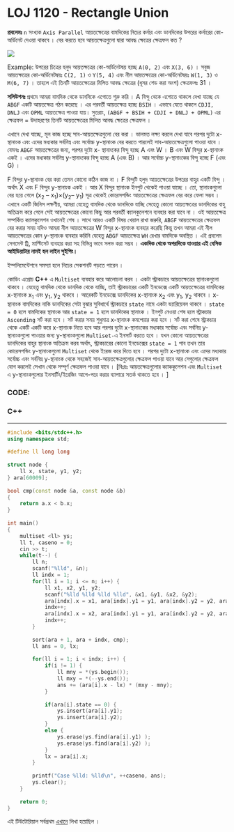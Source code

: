 

# LOJ 1120 - Rectangle Union

**প্রবলেমঃ** `n` সংখ্যক `Axis Parallel` আয়তক্ষেত্রের বামদিকের নিচের কর্নার এবং ডানদিকের উপরের কর্নারের কো-অর্ডিনেট দেওয়া থাকবে । বের করতে হবে আয়তক্ষেত্রগুলো দ্বারা আবদ্ধ ক্ষেত্রের ক্ষেত্রফল কত ?

![](https://lh3.googleusercontent.com/MYHzwBqJGGxl5gw1OR5vZiYMcYVemWvesF9I6hvFXgUGZ6DQyG0_UyuVbf0knTKHPKBuHz923pK3TRWDyBggmzwuz_S8PqhlUJmLD2xGFhwR1OhWj0zpmFPUNDXGadeEvZSBsvw4S_t6VFmoWQ)

Example: উপরের চিত্রের হলুদ আয়তক্ষত্রের কো-অর্ডিনেটদ্বয় হচ্ছে `A(0, 2)` এবং `X(3, 6)` । সবুজ আয়তক্ষত্রের কো-অর্ডিনেটদ্বয়ঃ `C(2, 1)` ও `Y(5, 4)` এবং নীল আয়তক্ষত্রের কো-অর্ডিনেটদ্বয়ঃ `W(1, 3)` ও `M(6, 7)` । তাহলে এই তিনটি আয়তক্ষেত্রের মিলিত আবদ্ধ ক্ষেত্রের (ধূসর শেড করা অংশ) ক্ষেত্রফলঃ 31 ।

**সলিউশনঃ** প্রথমে আমরা বামদিক থেকে ডানদিকে এগোতে শুরু করি । A বিন্দু থেকে এগোতে থাকলে দেখা যাচ্ছে যে `ABGF` একটি আয়তক্ষেত্র গঠন করেছে । এর পরবর্তী আয়তক্ষেত্র হচ্ছে `BSIH` । এভাবে যেতে থাকলে `CDJI, DNLJ` এবং `OPML` আয়তক্ষেত্র পাওয়া যায়। সুতরাং, `(ABGF + BSIH + CDJI + DNLJ + OPML)` এর ক্ষেত্রফল = উদাহরণের তিনটি আয়তক্ষেত্রের মিলিত আবদ্ধ ক্ষেত্রের ক্ষেত্রফল ।

এখানে দেখা যাচ্ছে, মূল কাজ হচ্ছে সাব-আয়তক্ষেত্রগুলো বের করা । ভালমত লক্ষ্য করলে দেখা যাবে পরপর দুটো x-স্থানাংক এবং এদের মধ্যকার সর্বনিম্ন এবং সর্বোচ্চ y-স্থানাংক বের করতে পারলেই সাব-আয়তক্ষেত্রগুলো পাওয়া যাবে । যেমনঃ `ABGF` আয়তক্ষেত্রের জন্য, পরপর দুটো x- স্থানাংকের বিন্দু হচ্ছে A এবং W । B এবং W বিন্দুর x-স্থানাংক একই ।  এদের মধ্যকার সর্বনিম্ন y-স্থানাংকের বিন্দু হচ্ছে A (এবং B) । আর সর্বোচ্চ y-স্থানাংকের বিন্দু হচ্ছে F (এবং G) । 

F বিন্দুর y-স্থানাংক বের করা তেমন কোনো কঠিন কাজ না । F বিন্দুটি হলুদ আয়তক্ষেত্রের উপরের বাহুর একটি বিন্দু । অর্থাৎ X এবং F বিন্দুর y-স্থানাংক একই । আর X বিন্দুর স্থানাংক ইনপুট থেকেই পাওয়া যাচ্ছে । তো, স্থানাংকগুলো বের হয়ে গেলে (x<sub>2</sub> – x<sub>1</sub>)×(y<sub>2</sub>– y<sub>1</sub>) সূত্র থেকেই কোরেসপন্ডিং আয়তক্ষেত্রের ক্ষেত্রফল বের করে ফেলা সম্ভব । এখানে একটি জিনিস লক্ষণীয়, আমরা যেহেতু বামদিক থেকে ডানদিকে যাচ্ছি সেহেতু কোনো আয়তক্ষত্রের ডানদিকের বাহু অতিক্রম করে গেলে সেই আয়তক্ষেত্রের কোনো কিছু আর পরবর্তী ক্যালকুলেশনে ব্যবহার করা যাবে না । ওই আয়তক্ষেত্র সম্পর্কিত ক্যালকুলেশন ওখানেই শেষ । সাথে আরও একটি বিষয় খেয়াল রাখা জরুরি, `ABGF` আয়তক্ষেত্রের ক্ষেত্রফল বের করার সময় যদিও আমরা নীল আয়তক্ষেত্রের W বিন্দুর x-স্থানাংক ব্যবহার করেছি কিন্তু তখন আমরা এই নীল আয়তক্ষেত্রের কোন y-স্থানাংক ব্যবহার করিনি যেহেতু `ABGF` আয়তক্ষেত্র `WH` রেখার বামদিকে অবস্থিত । এই প্রবলেম সেগমেন্ট ট্রি, মাল্টিসেট ব্যবহার করা সহ বিভিন্ন ভাবে সলভ করা সম্ভব । **একদিক থেকে অপরদিকে যাওয়ার এই বেসিক আইডিয়াটার নামই হল লাইন সুইপিং।**

ইম্পলিমেন্টেশনে সমস্যা হলে নিচের সেকশনটি পড়তে পারেন । 

কোডিং এপ্রোচ **C++** এ `Multiset` ব্যবহার করে আলোচনা করব । একটা স্ট্রাকচারে আয়তক্ষেত্রের স্থানাংকগুলো থাকবে । যেহেতু বামদিক থেকে ডানদিক থেকে যাচ্ছি, তাই স্ট্রাকচারের একটি ইনডেক্সে একটি আয়তক্ষেত্রের বামদিকের x-স্থানাংক x<sub>1</sub> এবং y<sub>1</sub>, y<sub>2</sub> থাকবে । আরেকটি ইনডেক্সে ডানদিকের x-স্থানাংক x<sub>2</sub> এবং y<sub>1</sub>, y<sub>2</sub> থাকবে । x-স্থানাংক বামদিকের নাকি ডানদিকের সেটা বুঝার সুবিধার্থে স্ট্রাকচারে `state` নামে একটা ভ্যারিয়েবল থাকবে । `state = 0` হলে বামদিকের স্থানাংক আর `state = 1` হলে ডানদিকের স্থানাংক । ইনপুট নেওয়া শেষ হলে স্ট্রাকচার `Ascending` সর্ট করা হবে । সর্ট করার সময় শুধুমাত্র x-স্থানাংক কমপেয়ার করা হবে । সর্ট করা শেষে স্ট্রাকচার থেকে একটি একটি করে x-স্থানাংক নিতে হবে আর পরপর দুটো x-স্থানাংকের মধ্যকার সর্বোচ্চ এবং সর্বনিম্ন y-স্থানাংকগুলো পাওয়ার জন্য y-স্থানাংকগুলো `Multiset-`এ ইনসার্ট করতে হবে । যখন কোনো আয়তক্ষেত্রের ডানদিকের বাহুর স্থানাংক অতিক্রম করব অর্থাৎ, স্ট্রাকচারের কোনো ইনডেক্সের `state = 1` পাব তখন তার কোরেসপন্ডিং y-স্থানাংকগুলো `Multiset` থেকে ইরেজ করে দিতে হবে । পরপর দুটো x-স্থানাংক এবং এদের মধ্যকার সর্বোচ্চ এবং সর্বনিম্ন y-স্থানাংক থেকে সহজেই সাব-আয়তক্ষেত্রগুলোর ক্ষেত্রফল পাওয়া যাবে আর সেগুলোর ক্ষেত্রফল যোগ করলেই সেখান থেকে সম্পূর্ণ ক্ষেত্রফল পাওয়া যাবে । 
[বিঃদ্রঃ আয়তক্ষেত্রগুলোর ক্যাককুলেশন এবং `Multiset` এ y-স্থানাংকগুলোর ইনসার্টিং/ইরেজিং আগে-পরে করার ব্যাপারে সতর্ক থাকতে হবে । ] 

### CODE:

### C++
-----
```c++
#include <bits/stdc++.h>
using namespace std;
 
#define ll long long
 
struct node {
    ll x, state, y1, y2;
} ara[60009];
 
bool cmp(const node &a, const node &b)
{
    return a.x < b.x;
}
 
int main()
{
    multiset <ll> ys;
    ll t, caseno = 0;
    cin >> t;
    while(t--) {
        ll n;
        scanf("%lld", &n);
        ll indx = 1;
        for(ll i = 1; i <= n; i++) {
            ll x1, x2, y1, y2;
            scanf("%lld %lld %lld %lld", &x1, &y1, &x2, &y2);
            ara[indx].x = x1, ara[indx].y1 = y1, ara[indx].y2 = y2, ara[indx].state = 0;
            indx++;
            ara[indx].x = x2, ara[indx].y1 = y1, ara[indx].y2 = y2, ara[indx].state = 1;
            indx++;
        }
 
        sort(ara + 1, ara + indx, cmp);
        ll ans = 0, lx;
 
        for(ll i = 1; i < indx; i++) {
            if(i != 1) {
                ll mny = *(ys.begin());
                ll mxy = *(--ys.end());
                ans += (ara[i].x - lx) * (mxy - mny);
            }
 
            if(ara[i].state == 0) {
                ys.insert(ara[i].y1);
                ys.insert(ara[i].y2);
            }
            else {
                ys.erase(ys.find(ara[i].y1) );
                ys.erase(ys.find(ara[i].y2) );
            }
            lx = ara[i].x;
        }
 
        printf("Case %lld: %lld\n", ++caseno, ans);
        ys.clear();
    }
 
    return 0;
}
```

এই টিউটোরিয়াল সর্বপ্রথম [এখানে](https://shefin-cse16.github.io/post/loj-1120-editorial/) লিখা হয়েছিল । 
